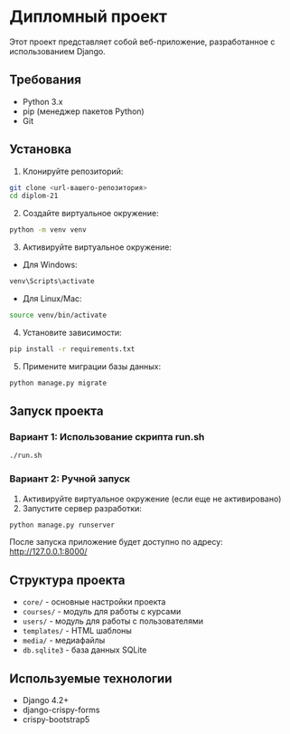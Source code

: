 # Дипломный проект

Этот проект представляет собой веб-приложение, разработанное с использованием Django.

## Требования

- Python 3.x
- pip (менеджер пакетов Python)
- Git

## Установка

1. Клонируйте репозиторий:
```bash
git clone <url-вашего-репозитория>
cd diplom-21
```

2. Создайте виртуальное окружение:
```bash
python -m venv venv
```

3. Активируйте виртуальное окружение:
- Для Windows:
```bash
venv\Scripts\activate
```
- Для Linux/Mac:
```bash
source venv/bin/activate
```

4. Установите зависимости:
```bash
pip install -r requirements.txt
```

5. Примените миграции базы данных:
```bash
python manage.py migrate
```

## Запуск проекта

### Вариант 1: Использование скрипта run.sh
```bash
./run.sh
```

### Вариант 2: Ручной запуск
1. Активируйте виртуальное окружение (если еще не активировано)
2. Запустите сервер разработки:
```bash
python manage.py runserver
```

После запуска приложение будет доступно по адресу: http://127.0.0.1:8000/

## Структура проекта

- `core/` - основные настройки проекта
- `courses/` - модуль для работы с курсами
- `users/` - модуль для работы с пользователями
- `templates/` - HTML шаблоны
- `media/` - медиафайлы
- `db.sqlite3` - база данных SQLite

## Используемые технологии

- Django 4.2+
- django-crispy-forms
- crispy-bootstrap5 
